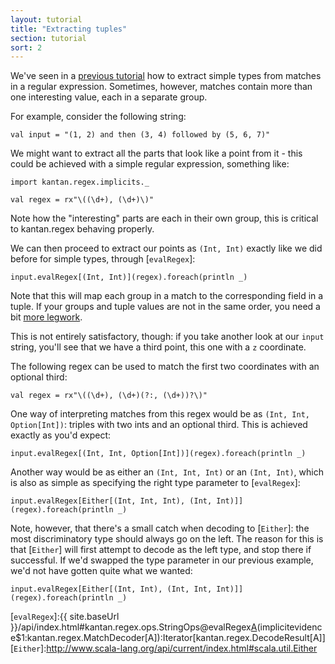 ```yaml
---
layout: tutorial
title: "Extracting tuples"
section: tutorial
sort: 2
---
```

We've seen in a [previous tutorial](primitive_types.html) how to extract simple types from matches in a regular
expression. Sometimes, however, matches contain more than one interesting value, each in a separate group.

For example, consider the following string:

```tut:silent
val input = "(1, 2) and then (3, 4) followed by (5, 6, 7)"
```

We might want to extract all the parts that look like a point from it - this could be achieved with a simple regular
expression, something like:

```tut:silent
import kantan.regex.implicits._

val regex = rx"\((\d+), (\d+)\)"
```

Note how the "interesting" parts are each in their own group, this is critical to kantan.regex behaving properly. 


We can then proceed to extract our points as `(Int, Int)` exactly like we did before for simple types, through
[`evalRegex`]:

```tut
input.evalRegex[(Int, Int)](regex).foreach(println _)
```

Note that this will map each group in a match to the corresponding field in a tuple. If your groups and tuple
values are not in the same order, you need a bit [more legwork](case_classes.html).

This is not entirely satisfactory, though: if you take another look at our `input` string, you'll see that we have a
third point, this one with a `z` coordinate.

The following regex can be used to match the first two coordinates with an optional third:

```tut:silent
val regex = rx"\((\d+), (\d+)(?:, (\d+))?\)"
```

One way of interpreting matches from this regex would be as `(Int, Int, Option[Int])`: triples with two ints and an
optional third. This is achieved exactly as you'd expect:

```tut
input.evalRegex[(Int, Int, Option[Int])](regex).foreach(println _)
```

Another way would be as either an `(Int, Int, Int)` or an `(Int, Int)`, which is also as simple as specifying the
right type parameter to [`evalRegex`]:

```tut
input.evalRegex[Either[(Int, Int, Int), (Int, Int)]](regex).foreach(println _)
```

Note, however, that there's a small catch when decoding to [`Either`]: the most discriminatory type should always go
on the left. The reason for this is that [`Either`] will first attempt to decode as the left type, and stop there if
successful.  If we'd swapped the type parameter in our previous example, we'd not have gotten quite what we wanted:

```tut
input.evalRegex[Either[(Int, Int), (Int, Int, Int)]](regex).foreach(println _)
```

[`evalRegex`]:{{ site.baseUrl }}/api/index.html#kantan.regex.ops.StringOps@evalRegex[A](p:kantan.regex.Pattern)(implicitevidence$1:kantan.regex.MatchDecoder[A]):Iterator[kantan.regex.DecodeResult[A]]
[`Either`]:http://www.scala-lang.org/api/current/index.html#scala.util.Either